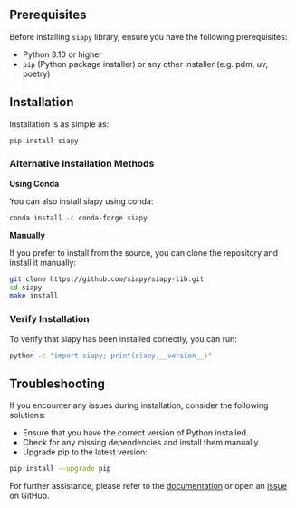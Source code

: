 ## Prerequisites

Before installing `siapy` library, ensure you have the following prerequisites:

- Python 3.10 or higher
- `pip` (Python package installer) or any other installer (e.g. pdm, uv, poetry)

## Installation

Installation is as simple as:

```bash
pip install siapy
```

### Alternative Installation Methods

__Using Conda__

You can also install siapy using conda:

```bash
conda install -c conda-forge siapy
```

__Manually__

If you prefer to install from the source, you can clone the repository and install it manually:

```bash
git clone https://github.com/siapy/siapy-lib.git
cd siapy
make install
```

### Verify Installation

To verify that siapy has been installed correctly, you can run:

```bash
python -c "import siapy; print(siapy.__version__)"
```

## Troubleshooting

If you encounter any issues during installation, consider the following solutions:

- Ensure that you have the correct version of Python installed.
- Check for any missing dependencies and install them manually.
- Upgrade pip to the latest version:

```bash
pip install --upgrade pip
```

For further assistance, please refer to the [documentation](https://siapy.github.io/siapy-lib/) or open an [issue](https://github.com/siapy/siapy-lib/issues/new/choose) on GitHub.
